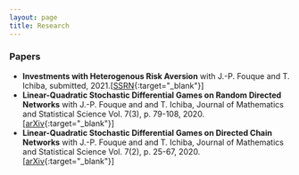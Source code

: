 ```yaml
---
layout: page
title: Research
---
```


### Papers
* **Investments with Heterogenous Risk Aversion** with J.-P. Fouque and T. Ichiba, submitted, 2021.\[[SSRN](https://papers.ssrn.com/sol3/papers.cfm?abstract_id=3907445){:target="_blank"}\]
* **Linear-Quadratic Stochastic Differential Games on Random Directed Networks** with J.-P. Fouque and and T. Ichiba, Journal of Mathematics and Statistical Science Vol. 7(3), p. 79-108, 2020.\[[arXiv](https://arxiv.org/abs/2011.04279){:target="_blank"}\]
* **Linear-Quadratic Stochastic Differential Games on Directed Chain Networks** with J.-P. Fouque and and T. Ichiba, Journal of Mathematics and Statistical Science Vol. 7(2), p. 25-67, 2020.\[[arXiv](https://arxiv.org/abs/2003.08840){:target="_blank"}\]

